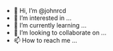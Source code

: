 - 👋 Hi, I’m @johnrcd
- 👀 I’m interested in ...
- 🌱 I’m currently learning ...
- 💞️ I’m looking to collaborate on ...
- 📫 How to reach me ...

<!---
johnrcd/johnrcd is a ✨ special ✨ repository because its `README.md` (this file) appears on your GitHub profile.
You can click the Preview link to take a look at your changes.
--->
